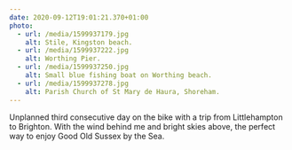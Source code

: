 ```yaml
---
date: 2020-09-12T19:01:21.370+01:00
photo:
  - url: /media/1599937179.jpg
    alt: Stile, Kingston beach.
  - url: /media/1599937222.jpg
    alt: Worthing Pier.
  - url: /media/1599937250.jpg
    alt: Small blue fishing boat on Worthing beach.
  - url: /media/1599937278.jpg
    alt: Parish Church of St Mary de Haura, Shoreham.
---
```

Unplanned third consecutive day on the bike with a trip from Littlehampton to Brighton. With the wind behind me and bright skies above, the perfect way to enjoy Good Old Sussex by the Sea.

